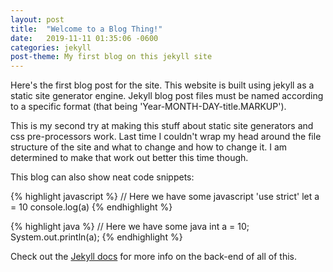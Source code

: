 ```yaml
---
layout: post
title:  "Welcome to a Blog Thing!"
date:   2019-11-11 01:35:06 -0600
categories: jekyll
post-theme: My first blog on this jekyll site
---
```


Here's the first blog post for the site. This website is built using jekyll as a static site generator engine. Jekyll blog post files must be named according to a specific format (that being 'Year-MONTH-DAY-title.MARKUP').

This is my second try at making this stuff about static site generators and css pre-processors work. Last time I couldn't wrap my head around the file structure of the site and what to change and how to change it. I am determined to make that work out better this time though.

This blog can also show neat code snippets:

{% highlight javascript %}
// Here we have some javascript
'use strict'
let a = 10
console.log(a)
{% endhighlight %}

{% highlight java %}
// Here we have some java
int a = 10;
System.out.println(a);
{% endhighlight %}

Check out the [Jekyll docs][jekyll-docs] for more info on the back-end of all of this.

[jekyll-docs]: https://jekyllrb.com/docs/home
[jekyll-gh]:   https://github.com/jekyll/jekyll
[jekyll-talk]: https://talk.jekyllrb.com/
